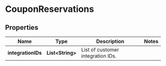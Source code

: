 

# CouponReservations

## Properties

Name | Type | Description | Notes
------------ | ------------- | ------------- | -------------
**integrationIDs** | **List&lt;String&gt;** | List of customer integration IDs. | 



